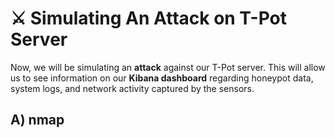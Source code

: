 # ⚔️ Simulating An Attack on T-Pot Server

Now, we will be simulating an **attack** against our T-Pot server. This will allow us to see information on our **Kibana dashboard** regarding honeypot data, system logs, and network activity captured by the sensors.

## A) nmap
